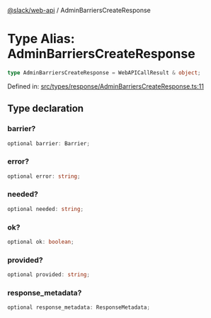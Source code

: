 [@slack/web-api](../index.md) / AdminBarriersCreateResponse

# Type Alias: AdminBarriersCreateResponse

```ts
type AdminBarriersCreateResponse = WebAPICallResult & object;
```

Defined in: [src/types/response/AdminBarriersCreateResponse.ts:11](https://github.com/slackapi/node-slack-sdk/blob/main/packages/web-api/src/types/response/AdminBarriersCreateResponse.ts#L11)

## Type declaration

### barrier?

```ts
optional barrier: Barrier;
```

### error?

```ts
optional error: string;
```

### needed?

```ts
optional needed: string;
```

### ok?

```ts
optional ok: boolean;
```

### provided?

```ts
optional provided: string;
```

### response\_metadata?

```ts
optional response_metadata: ResponseMetadata;
```
